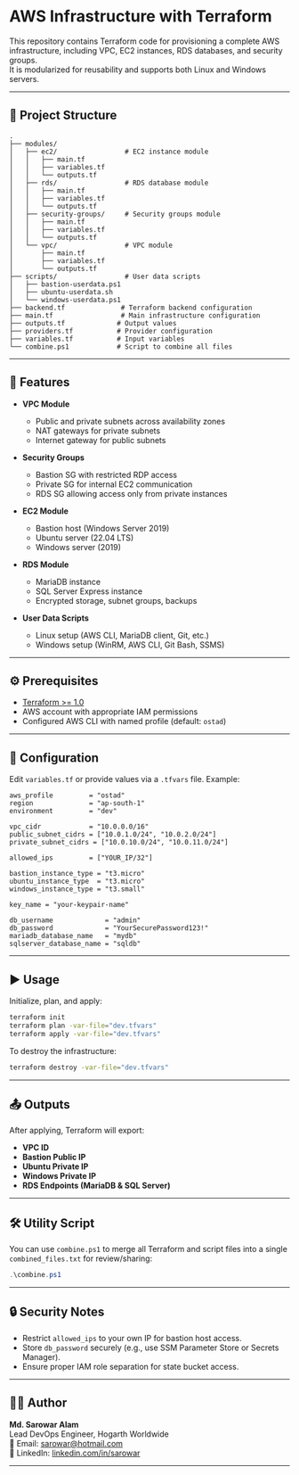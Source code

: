# AWS Infrastructure with Terraform

This repository contains Terraform code for provisioning a complete AWS infrastructure, including VPC, EC2 instances, RDS databases, and security groups.  
It is modularized for reusability and supports both Linux and Windows servers.

---

## 📂 Project Structure

```
.
├── modules/
│   ├── ec2/                 # EC2 instance module
│   │   ├── main.tf
│   │   ├── variables.tf
│   │   └── outputs.tf
│   ├── rds/                 # RDS database module
│   │   ├── main.tf
│   │   ├── variables.tf
│   │   └── outputs.tf
│   ├── security-groups/     # Security groups module
│   │   ├── main.tf
│   │   ├── variables.tf
│   │   └── outputs.tf
│   └── vpc/                 # VPC module
│       ├── main.tf
│       ├── variables.tf
│       └── outputs.tf
├── scripts/                 # User data scripts
│   ├── bastion-userdata.ps1
│   ├── ubuntu-userdata.sh
│   └── windows-userdata.ps1
├── backend.tf              # Terraform backend configuration
├── main.tf                 # Main infrastructure configuration
├── outputs.tf             # Output values
├── providers.tf           # Provider configuration
├── variables.tf           # Input variables
└── combine.ps1            # Script to combine all files
```

---

## 🚀 Features

- **VPC Module**
  - Public and private subnets across availability zones
  - NAT gateways for private subnets
  - Internet gateway for public subnets

- **Security Groups**
  - Bastion SG with restricted RDP access
  - Private SG for internal EC2 communication
  - RDS SG allowing access only from private instances

- **EC2 Module**
  - Bastion host (Windows Server 2019)
  - Ubuntu server (22.04 LTS)
  - Windows server (2019)

- **RDS Module**
  - MariaDB instance
  - SQL Server Express instance
  - Encrypted storage, subnet groups, backups

- **User Data Scripts**
  - Linux setup (AWS CLI, MariaDB client, Git, etc.)
  - Windows setup (WinRM, AWS CLI, Git Bash, SSMS)

---

## ⚙️ Prerequisites

- [Terraform >= 1.0](https://developer.hashicorp.com/terraform/downloads)
- AWS account with appropriate IAM permissions
- Configured AWS CLI with named profile (default: `ostad`)

---

## 📌 Configuration

Edit `variables.tf` or provide values via a `.tfvars` file. Example:

```hcl
aws_profile         = "ostad"
region              = "ap-south-1"
environment         = "dev"

vpc_cidr            = "10.0.0.0/16"
public_subnet_cidrs = ["10.0.1.0/24", "10.0.2.0/24"]
private_subnet_cidrs = ["10.0.10.0/24", "10.0.11.0/24"]

allowed_ips         = ["YOUR_IP/32"]

bastion_instance_type = "t3.micro"
ubuntu_instance_type  = "t3.micro"
windows_instance_type = "t3.small"

key_name = "your-keypair-name"

db_username             = "admin"
db_password             = "YourSecurePassword123!"
mariadb_database_name   = "mydb"
sqlserver_database_name = "sqldb"
```

---

## ▶️ Usage

Initialize, plan, and apply:

```bash
terraform init
terraform plan -var-file="dev.tfvars"
terraform apply -var-file="dev.tfvars"
```

To destroy the infrastructure:

```bash
terraform destroy -var-file="dev.tfvars"
```

---

## 📤 Outputs

After applying, Terraform will export:

- **VPC ID**
- **Bastion Public IP**
- **Ubuntu Private IP**
- **Windows Private IP**
- **RDS Endpoints (MariaDB & SQL Server)**

---

## 🛠️ Utility Script

You can use `combine.ps1` to merge all Terraform and script files into a single `combined_files.txt` for review/sharing:

```powershell
.\combine.ps1
```

---

## 🔒 Security Notes

- Restrict `allowed_ips` to your own IP for bastion host access.
- Store `db_password` securely (e.g., use SSM Parameter Store or Secrets Manager).
- Ensure proper IAM role separation for state bucket access.

---

## 🧑‍💻 Author
**Md. Sarowar Alam**  
Lead DevOps Engineer, Hogarth Worldwide  
📧 Email: sarowar@hotmail.com  
🔗 LinkedIn: [linkedin.com/in/sarowar](https://www.linkedin.com/in/sarowar/)

---
